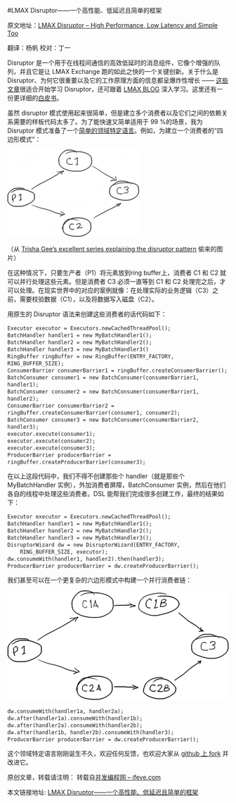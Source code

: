 #LMAX Disruptor——一个高性能、低延迟且简单的框架

原文地址：[LMAX Disruptor – High Performance, Low Latency and Simple Too](http://www.symphonious.net/2011/07/11/lmax-disruptor-high-performance-low-latency-and-simple-too/)

翻译：杨帆 校对：丁一

Disruptor 是一个用于在线程间通信的高效低延时的消息组件，它像个增强的队列，并且它是让 LMAX Exchange 跑的如此之快的一个关键创新。关于什么是 Disruptor、为何它很重要以及它的工作原理方面的信息都呈爆炸性增长 —— [这些文章](http://code.google.com/p/disruptor/wiki/BlogsAndArticles)很适合开始学习 Disruptor，还可跟着 [LMAX BLOG](http://blogs.lmax.com/) 深入学习。这里还有一份更详细的[白皮书](http://disruptor.googlecode.com/files/Disruptor-1.0.pdf)。


虽然 disruptor 模式使用起来很简单，但是建立多个消费者以及它们之间的依赖关系需要的样板代码太多了。为了能快速又简单适用于 99 %的场景，我为 Disruptor 模式准备了一个[简单的领域特定语言](https://github.com/ajsutton/disruptorWizard)。例如，为建立一个消费者的“四边形模式”：

![](images/10-1.png)

（从 [Trisha Gee’s excellent series explaining the disruptor pattern](http://mechanitis.blogspot.com/2011/07/dissecting-disruptor-wiring-up.html) 偷来的图片）

在这种情况下，只要生产者（P1）将元素放到ring buffer上，消费者 C1 和 C2 就可以并行处理这些元素。但是消费者 C3 必须一直等到 C1 和 C2 处理完之后，才可以处理。在现实世界中的对应的案例就像：在处理实际的业务逻辑（C3）之前，需要校验数据（C1），以及将数据写入磁盘（C2）。

用原生的 Disruptor 语法来创建这些消费者的话代码如下：

```
Executor executor = Executors.newCachedThreadPool();
BatchHandler handler1 = new MyBatchHandler1();
BatchHandler handler2 = new MyBatchHandler2();
BatchHandler handler3 = new MyBatchHandler3()
RingBuffer ringBuffer = new RingBuffer(ENTRY_FACTORY, RING_BUFFER_SIZE);
ConsumerBarrier consumerBarrier1 = ringBuffer.createConsumerBarrier();
BatchConsumer consumer1 = new BatchConsumer(consumerBarrier1, handler1);
BatchConsumer consumer2 = new BatchConsumer(consumerBarrier1, handler2);
ConsumerBarrier consumerBarrier2 =
ringBuffer.createConsumerBarrier(consumer1, consumer2);
BatchConsumer consumer3 = new BatchConsumer(consumerBarrier2, handler3);
executor.execute(consumer1);
executor.execute(consumer2);
executor.execute(consumer3);
ProducerBarrier producerBarrier =
ringBuffer.createProducerBarrier(consumer3);
```

在以上这段代码中，我们不得不创建那些个 handler（就是那些个 MyBatchHandler 实例），外加消费者屏障，BatchConsumer 实例，然后在他们各自的线程中处理这些消费者。DSL 能帮我们完成很多创建工作，最终的结果如下：

```
Executor executor = Executors.newCachedThreadPool();
BatchHandler handler1 = new MyBatchHandler1();
BatchHandler handler2 = new MyBatchHandler2();
BatchHandler handler3 = new MyBatchHandler3();
DisruptorWizard dw = new DisruptorWizard(ENTRY_FACTORY,
	RING_BUFFER_SIZE, executor);
dw.consumeWith(handler1, handler2).then(handler3);
ProducerBarrier producerBarrier = dw.createProducerBarrier();
```

我们甚至可以在一个更复杂的六边形模式中构建一个并行消费者链：

![](images/10-2.png)


```
dw.consumeWith(handler1a, handler2a);
dw.after(handler1a).consumeWith(handler1b);
dw.after(handler2a).consumeWith(handler2b);
dw.after(handler1b, handler2b).consumeWith(handler3);
ProducerBarrier producerBarrier = dw.createProducerBarrier();
```

这个领域特定语言刚刚诞生不久，欢迎任何反馈，也欢迎大家从 [github  上 fork](http://github.com/ajsutton/disruptorWizard) 并改进它。

原创文章，转载请注明： 转载自[并发编程网 – ifeve.com](http://ifeve.com/)

本文链接地址: [LMAX Disruptor——一个高性能、低延迟且简单的框架](http://ifeve.com/disruptor-dsl/)
